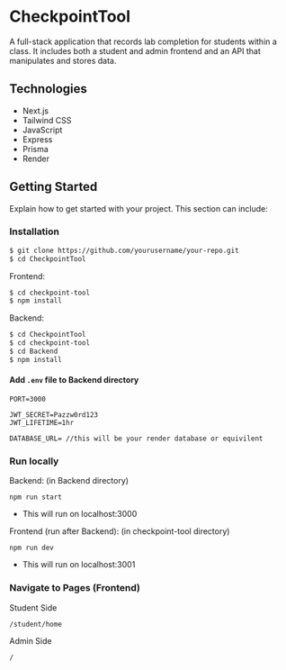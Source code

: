 # CheckpointTool

A full-stack application that records lab completion for students within a class. It includes both a student and admin frontend and an API that manipulates and stores data.

## Technologies

- Next.js
- Tailwind CSS
- JavaScript
- Express
- Prisma
- Render

## Getting Started

Explain how to get started with your project. This section can include:

### Installation

```bash
$ git clone https://github.com/yourusername/your-repo.git
$ cd CheckpointTool
```

Frontend:
```bash
$ cd checkpoint-tool
$ npm install
```

Backend:
```bash
$ cd CheckpointTool
$ cd checkpoint-tool
$ cd Backend
$ npm install
```
#### Add `.env` file to Backend directory
```
PORT=3000

JWT_SECRET=Pazzw0rd123
JWT_LIFETIME=1hr

DATABASE_URL= //this will be your render database or equivilent
```

### Run locally
Backend:
(in Backend directory)
```
npm run start
```
- This will run on localhost:3000

Frontend (run after Backend):
(in checkpoint-tool directory)
```
npm run dev
```
- This will run on localhost:3001

### Navigate to Pages (Frontend)

Student Side
```
/student/home
```

Admin Side
```
/
```
